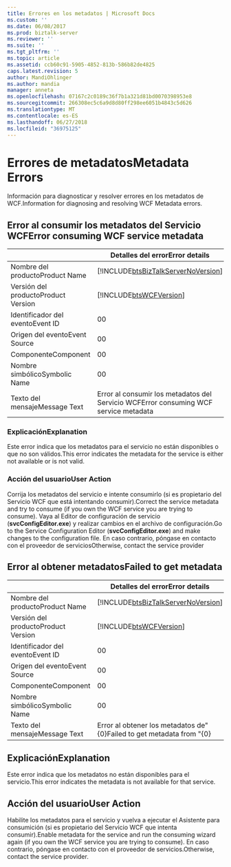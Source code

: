 ```yaml
---
title: Errores en los metadatos | Microsoft Docs
ms.custom: ''
ms.date: 06/08/2017
ms.prod: biztalk-server
ms.reviewer: ''
ms.suite: ''
ms.tgt_pltfrm: ''
ms.topic: article
ms.assetid: ccb60c91-5905-4852-813b-586b82de4825
caps.latest.revision: 5
author: MandiOhlinger
ms.author: mandia
manager: anneta
ms.openlocfilehash: 07167c2c0189c36f7b1a321d81bd0070398953e8
ms.sourcegitcommit: 266308ec5c6a9d8d80ff298ee6051b4843c5d626
ms.translationtype: MT
ms.contentlocale: es-ES
ms.lasthandoff: 06/27/2018
ms.locfileid: "36975125"
---
```

# <a name="metadata-errors"></a><span data-ttu-id="ec8f6-102">Errores de metadatos</span><span class="sxs-lookup"><span data-stu-id="ec8f6-102">Metadata Errors</span></span>
<span data-ttu-id="ec8f6-103">Información para diagnosticar y resolver errores en los metadatos de WCF.</span><span class="sxs-lookup"><span data-stu-id="ec8f6-103">Information for diagnosing and resolving WCF Metadata errors.</span></span>  
  
## <a name="error-consuming-wcf-service-metadata"></a><span data-ttu-id="ec8f6-104">Error al consumir los metadatos del Servicio WCF</span><span class="sxs-lookup"><span data-stu-id="ec8f6-104">Error consuming WCF service metadata</span></span>

|                 |                                   <span data-ttu-id="ec8f6-105">Detalles del error</span><span class="sxs-lookup"><span data-stu-id="ec8f6-105">Error details</span></span>                                    |
|-----------------|------------------------------------------------------------------------------------|
|  <span data-ttu-id="ec8f6-106">Nombre del producto</span><span class="sxs-lookup"><span data-stu-id="ec8f6-106">Product Name</span></span>   | [!INCLUDE[btsBizTalkServerNoVersion](../includes/btsbiztalkservernoversion-md.md)] |
| <span data-ttu-id="ec8f6-107">Versión del producto</span><span class="sxs-lookup"><span data-stu-id="ec8f6-107">Product Version</span></span> |             [!INCLUDE[btsWCFVersion](../includes/btswcfversion-md.md)]             |
|    <span data-ttu-id="ec8f6-108">Identificador del evento</span><span class="sxs-lookup"><span data-stu-id="ec8f6-108">Event ID</span></span>     |                                         <span data-ttu-id="ec8f6-109">0</span><span class="sxs-lookup"><span data-stu-id="ec8f6-109">0</span></span>                                          |
|  <span data-ttu-id="ec8f6-110">Origen del evento</span><span class="sxs-lookup"><span data-stu-id="ec8f6-110">Event Source</span></span>   |                                         <span data-ttu-id="ec8f6-111">0</span><span class="sxs-lookup"><span data-stu-id="ec8f6-111">0</span></span>                                          |
|    <span data-ttu-id="ec8f6-112">Componente</span><span class="sxs-lookup"><span data-stu-id="ec8f6-112">Component</span></span>    |                                         <span data-ttu-id="ec8f6-113">0</span><span class="sxs-lookup"><span data-stu-id="ec8f6-113">0</span></span>                                          |
|  <span data-ttu-id="ec8f6-114">Nombre simbólico</span><span class="sxs-lookup"><span data-stu-id="ec8f6-114">Symbolic Name</span></span>  |                                         <span data-ttu-id="ec8f6-115">0</span><span class="sxs-lookup"><span data-stu-id="ec8f6-115">0</span></span>                                          |
|  <span data-ttu-id="ec8f6-116">Texto del mensaje</span><span class="sxs-lookup"><span data-stu-id="ec8f6-116">Message Text</span></span>   |                        <span data-ttu-id="ec8f6-117">Error al consumir los metadatos del Servicio WCF</span><span class="sxs-lookup"><span data-stu-id="ec8f6-117">Error consuming WCF service metadata</span></span>                        |
  
### <a name="explanation"></a><span data-ttu-id="ec8f6-118">Explicación</span><span class="sxs-lookup"><span data-stu-id="ec8f6-118">Explanation</span></span>  
 <span data-ttu-id="ec8f6-119">Este error indica que los metadatos para el servicio no están disponibles o que no son válidos.</span><span class="sxs-lookup"><span data-stu-id="ec8f6-119">This error indicates the metadata for the service is either not available or is not valid.</span></span>  
  
### <a name="user-action"></a><span data-ttu-id="ec8f6-120">Acción del usuario</span><span class="sxs-lookup"><span data-stu-id="ec8f6-120">User Action</span></span>  
 <span data-ttu-id="ec8f6-121">Corrija los metadatos del servicio e intente consumirlo (si es propietario del Servicio WCF que está intentando consumir).</span><span class="sxs-lookup"><span data-stu-id="ec8f6-121">Correct the service metadata and try to consume (if you own the WCF service you are trying to consume).</span></span> <span data-ttu-id="ec8f6-122">Vaya al Editor de configuración de servicio (**svcConfigEditor.exe**) y realizar cambios en el archivo de configuración.</span><span class="sxs-lookup"><span data-stu-id="ec8f6-122">Go to the Service Configuration Editor (**svcConfigEditor.exe**) and make changes to the configuration file.</span></span>  <span data-ttu-id="ec8f6-123">En caso contrario, póngase en contacto con el proveedor de servicios</span><span class="sxs-lookup"><span data-stu-id="ec8f6-123">Otherwise, contact the service provider</span></span>

## <a name="failed-to-get-metadata"></a><span data-ttu-id="ec8f6-124">Error al obtener metadatos</span><span class="sxs-lookup"><span data-stu-id="ec8f6-124">Failed to get metadata</span></span>

|                 |                                   <span data-ttu-id="ec8f6-125">Detalles del error</span><span class="sxs-lookup"><span data-stu-id="ec8f6-125">Error details</span></span>                                    |
|-----------------|------------------------------------------------------------------------------------|
|  <span data-ttu-id="ec8f6-126">Nombre del producto</span><span class="sxs-lookup"><span data-stu-id="ec8f6-126">Product Name</span></span>   | [!INCLUDE[btsBizTalkServerNoVersion](../includes/btsbiztalkservernoversion-md.md)] |
| <span data-ttu-id="ec8f6-127">Versión del producto</span><span class="sxs-lookup"><span data-stu-id="ec8f6-127">Product Version</span></span> |             [!INCLUDE[btsWCFVersion](../includes/btswcfversion-md.md)]             |
|    <span data-ttu-id="ec8f6-128">Identificador del evento</span><span class="sxs-lookup"><span data-stu-id="ec8f6-128">Event ID</span></span>     |                                         <span data-ttu-id="ec8f6-129">0</span><span class="sxs-lookup"><span data-stu-id="ec8f6-129">0</span></span>                                          |
|  <span data-ttu-id="ec8f6-130">Origen del evento</span><span class="sxs-lookup"><span data-stu-id="ec8f6-130">Event Source</span></span>   |                                         <span data-ttu-id="ec8f6-131">0</span><span class="sxs-lookup"><span data-stu-id="ec8f6-131">0</span></span>                                          |
|    <span data-ttu-id="ec8f6-132">Componente</span><span class="sxs-lookup"><span data-stu-id="ec8f6-132">Component</span></span>    |                                         <span data-ttu-id="ec8f6-133">0</span><span class="sxs-lookup"><span data-stu-id="ec8f6-133">0</span></span>                                          |
|  <span data-ttu-id="ec8f6-134">Nombre simbólico</span><span class="sxs-lookup"><span data-stu-id="ec8f6-134">Symbolic Name</span></span>  |                                         <span data-ttu-id="ec8f6-135">0</span><span class="sxs-lookup"><span data-stu-id="ec8f6-135">0</span></span>                                          |
|  <span data-ttu-id="ec8f6-136">Texto del mensaje</span><span class="sxs-lookup"><span data-stu-id="ec8f6-136">Message Text</span></span>   |                          <span data-ttu-id="ec8f6-137">Error al obtener los metadatos de"{0}</span><span class="sxs-lookup"><span data-stu-id="ec8f6-137">Failed to get metadata from "{0}</span></span>                          |
  
## <a name="explanation"></a><span data-ttu-id="ec8f6-138">Explicación</span><span class="sxs-lookup"><span data-stu-id="ec8f6-138">Explanation</span></span>  
 <span data-ttu-id="ec8f6-139">Este error indica que los metadatos no están disponibles para el servicio.</span><span class="sxs-lookup"><span data-stu-id="ec8f6-139">This error indicates the metadata is not available for that service.</span></span>  
  
## <a name="user-action"></a><span data-ttu-id="ec8f6-140">Acción del usuario</span><span class="sxs-lookup"><span data-stu-id="ec8f6-140">User Action</span></span>  
 <span data-ttu-id="ec8f6-141">Habilite los metadatos para el servicio y vuelva a ejecutar el Asistente para consumición (si es propietario del Servicio WCF que intenta consumir).</span><span class="sxs-lookup"><span data-stu-id="ec8f6-141">Enable metadata for the service and run the consuming wizard again (if you own the WCF service you are trying to consume).</span></span> <span data-ttu-id="ec8f6-142">En caso contrario, póngase en contacto con el proveedor de servicios.</span><span class="sxs-lookup"><span data-stu-id="ec8f6-142">Otherwise, contact the service provider.</span></span>